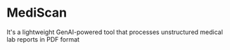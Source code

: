 # MediScan
It's a lightweight GenAI-powered tool that processes unstructured medical lab reports in PDF format
